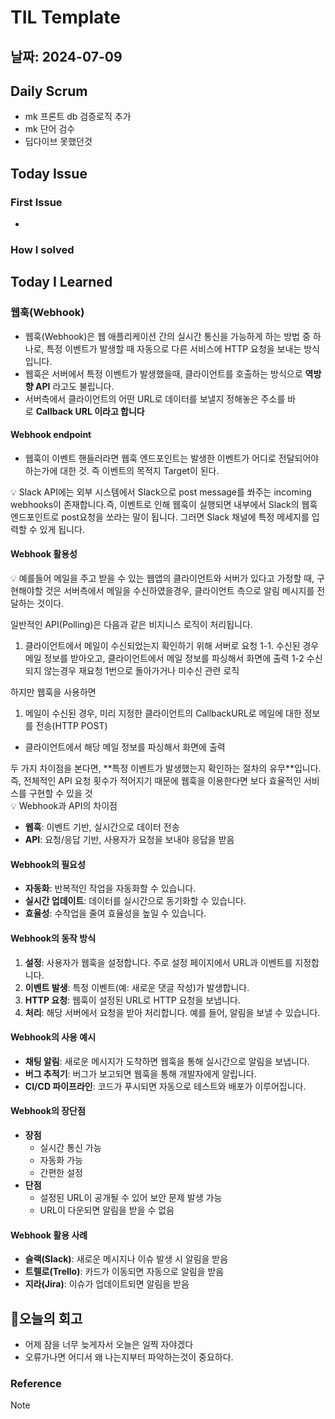 # TIL Template

## 날짜: 2024-07-09

## Daily Scrum
- mk 프론트 db 검증로직 추가
- mk 단어 검수
- 딥다이브 못했던것

## Today Issue
### First Issue
- 
### How I solved

## Today I Learned
### 웹훅(Webhook)

- 웹훅(Webhook)은 웹 애플리케이션 간의 실시간 통신을 가능하게 하는 방법 중 하나로, 특정 이벤트가 발생할 때 자동으로 다른 서비스에 HTTP 요청을 보내는 방식입니다.
- 웹훅은 서버에서 특정 이벤트가 발생했을때, 클라이언트를 호출하는 방식으로 **역방향 API** 라고도 불립니다.
- 서버측에서 클라이언트의 어떤 URL로 데이터를 보낼지 정해놓은 주소를 바로 **Callback URL 이라고 합니다**

#### Webhook endpoint

- 웹훅이 이벤트 핸들러라면 웹훅 엔드포인트는 발생한 이벤트가 어디로 전달되어야 하는가에 대한 것. 즉 이벤트의 목적지 Target이 된다.

<aside>
💡 Slack API에는 외부 시스템에서 Slack으로 post message를 쏴주는 incoming webhooks이 존재합니다.즉, 이벤트로 인해 웹훅이 실행되면 내부에서 Slack의 웹훅 엔드포인트로 post요청을 쏘라는 말이 됩니다. 그러면 Slack 채널에 특정 메세지를 입력할 수 있게 됩니다.

</aside>

#### Webhook 활용성

<aside>
💡 예를들어 메일을 주고 받을 수 있는 웹앱의 클라이언트와 서버가 있다고 가정할 때, 구현해야할 것은 서버측에서 메일을 수신하였을경우, 클라이언트 측으로 알림 메시지를 전달하는 것이다.

일반적인 API(Polling)은 다음과 같은 비지니스 로직이 처리됩니다.
1. 클라이언트에서 메일이 수신되었는지 확인하기 위해 서버로 요청
1-1. 수신된 경우
       메일 정보를 받아오고, 클라이언트에서 메일 정보를 파싱해서 화면에 출력
1-2 수신되지 않는경우
       재요청 1번으로 돌아가거나 미수신 관련 로직

하지만 웹훅을 사용하면

1. 메일이 수신된 경우, 미리 지정한 클라이언트의 CallbackURL로 메일에 대한 정보를 전송(HTTP POST)
- 클라이언트에서 해당 메일 정보를 파싱해서 화면에 출력

</aside>
두 가지 차이점을 본다면, **특정 이벤트가 발생했는지 확인하는 절차의 유무**입니다. 즉, 전체적인 API 요청 횟수가 적어지기 때문에 웹훅을 이용한다면 보다 효율적인 서비스를 구현할 수 있을 것
<aside>
💡 Webhook과 API의 차이점

- **웹훅**: 이벤트 기반, 실시간으로 데이터 전송
- **API**: 요청/응답 기반, 사용자가 요청을 보내야 응답을 받음
</aside>

#### Webhook의 필요성

- **자동화**: 반복적인 작업을 자동화할 수 있습니다.
- **실시간 업데이트**: 데이터를 실시간으로 동기화할 수 있습니다.
- **효율성**: 수작업을 줄여 효율성을 높일 수 있습니다.

#### Webhook의 동작 방식

1. **설정**: 사용자가 웹훅을 설정합니다. 주로 설정 페이지에서 URL과 이벤트를 지정합니다.
2. **이벤트 발생**: 특정 이벤트(예: 새로운 댓글 작성)가 발생합니다.
3. **HTTP 요청**: 웹훅이 설정된 URL로 HTTP 요청을 보냅니다.
4. **처리**: 해당 서버에서 요청을 받아 처리합니다. 예를 들어, 알림을 보낼 수 있습니다.

#### Webhook의 사용 예시

- **채팅 알림**: 새로운 메시지가 도착하면 웹훅을 통해 실시간으로 알림을 보냅니다.
- **버그 추적기**: 버그가 보고되면 웹훅을 통해 개발자에게 알립니다.
- **CI/CD 파이프라인**: 코드가 푸시되면 자동으로 테스트와 배포가 이루어집니다.

#### Webhook의 장단점

- **장점**
    - 실시간 통신 가능
    - 자동화 가능
    - 간편한 설정
- **단점**
    - 설정된 URL이 공개될 수 있어 보안 문제 발생 가능
    - URL이 다운되면 알림을 받을 수 없음

#### Webhook 활용 사례

- **슬랙(Slack)**: 새로운 메시지나 이슈 발생 시 알림을 받음
- **트렐로(Trello)**: 카드가 이동되면 자동으로 알림을 받음
- **지라(Jira)**: 이슈가 업데이트되면 알림을 받음

## 🎱오늘의 회고
- 어제 잠을 너무 늦게자서 오늘은 일찍 자야겠다
- 오류가나면 어디서 왜 나는지부터 파악하는것이 중요하다.
### Reference

> [!NOTE]

